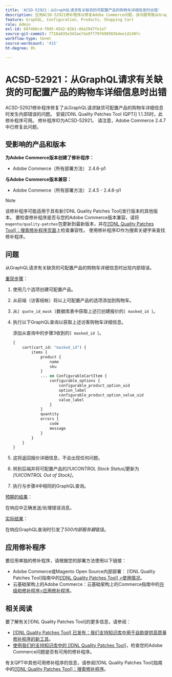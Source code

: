 ```yaml
---
title: 'ACSD-52921：从GraphQL请求有关缺货的可配置产品的购物车详细信息时出错'
description: 应用ACSD-52921修补程序以修复Adobe Commerce问题，该问题导致从GraphQL请求缺货可配置产品的购物车详细信息时出现内部错误。
feature: GraphQL, Configuration, Products, Shopping Cart
role: Admin
exl-id: 687460c4-f0d5-45d2-82b1-dda2947fe1e7
source-git-commit: 7718a835e343ae7da9ff79f690503b4ee1d140fc
workflow-type: tm+mt
source-wordcount: '415'
ht-degree: 0%

---
```


# ACSD-52921：从GraphQL请求有关缺货的可配置产品的购物车详细信息时出错

ACSD-52921修补程序修复了从GraphQL请求缺货可配置产品的购物车详细信息时发生内部错误的问题。 安装[!DNL Quality Patches Tool (QPT)] 1.1.35时，此修补程序可用。 修补程序ID为ACSD-52921。 请注意，Adobe Commerce 2.4.7中已修复此问题。

## 受影响的产品和版本

**为Adobe Commerce版本创建了修补程序：**

* Adobe Commerce（所有部署方法） 2.4.6-p1

**与Adobe Commerce版本兼容：**

* Adobe Commerce（所有部署方法） 2.4.5 - 2.4.6-p1

>[!NOTE]
>
>该修补程序可能适用于具有新[!DNL Quality Patches Tool]发行版本的其他版本。 要检查修补程序是否与您的Adobe Commerce版本兼容，请将`magento/quality-patches`包更新到最新版本，并在[[!DNL Quality Patches Tool]：搜索修补程序页面](https://experienceleague.adobe.com/tools/commerce-quality-patches/index.html?lang=zh-Hans)上检查兼容性。 使用修补程序ID作为搜索关键字来查找修补程序。

## 问题

从GraphQL请求有关缺货的可配置产品的购物车详细信息时出现内部错误。

<u>重现步骤</u>：

1. 使用几个选项创建可配置产品。
1. 从前端（访客结帐）将以上可配置产品的选项添加到购物车。
1. 从`[ quote_id_mask ]`数据库表中获取上述已创建报价的`[ masked_id ]`。
1. 执行以下GraphQL查询以获取上述访客购物车详细信息。

   添加从查询中的步骤3收到的`[ masked_id ]`。

   ```GraphQL
   {
       cart(cart_id: "masked_id") {
           items {
               product {
                   name
                   sku
               }
               ... on ConfigurableCartItem {
                   configurable_options {
                       configurable_product_option_uid
                       option_label
                       configurable_product_option_value_uid
                       value_label
                   }
               }
               quantity
               errors {
                   code
                   message
               }
           }
       }
   }   
   ```

1. 这将返回报价详细信息，不会出现任何问题。
1. 转到后端并将可配置产品的&#x200B;*[!UICONTROL Stock Status]*&#x200B;更新为&#x200B;*[!UICONTROL Out of Stock]*。
1. 执行与步骤4中相同的GraphQL查询。

<u>预期的结果</u>：

在响应中正确发送/处理错误消息。

<u>实际结果</u>：

在响应GraphQL查询时引发了&#x200B;*500内部服务器*&#x200B;错误。

## 应用修补程序

要应用单独的修补程序，请根据您的部署方法使用以下链接：

* Adobe Commerce或Magento Open Source内部部署： [!DNL Quality Patches Tool]指南中的[[!DNL Quality Patches Tool] >使用情况](https://experienceleague.adobe.com/docs/commerce-operations/tools/quality-patches-tool/usage.html?lang=zh-Hans)。
* 云基础架构上的Adobe Commerce：云基础架构上的Commerce指南中的[升级和修补程序>应用修补程序](https://experienceleague.adobe.com/docs/commerce-cloud-service/user-guide/develop/upgrade/apply-patches.html?lang=zh-Hans)。

## 相关阅读

要了解有关[!DNL Quality Patches Tool]的更多信息，请参阅：

* [[!DNL Quality Patches Tool] 已发布：我们支持知识库中用于自助提供高质量修补程序的新工具](/help/announcements/adobe-commerce-announcements/magento-quality-patches-released-new-tool-to-self-serve-quality-patches.md)。
* [使用我们的支持知识库中的 [!DNL Quality Patches Tool]](/help/support-tools/patches-available-in-qpt-tool/check-patch-for-magento-issue-with-magento-quality-patches.md)，检查您的Adobe Commerce问题是否有可用的修补程序。

有关QPT中其他可用修补程序的信息，请参阅[!DNL Quality Patches Tool]指南中的[[!DNL Quality Patches Tool]：搜索修补程序](https://experienceleague.adobe.com/tools/commerce-quality-patches/index.html?lang=zh-Hans)。
